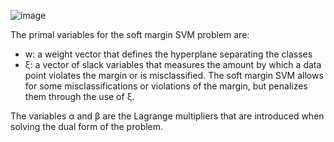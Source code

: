 
![image](https://user-images.githubusercontent.com/89120960/232242032-5012624f-83e9-41a3-937c-58bbe6740cff.png)


<p>
  The primal variables for the soft margin SVM problem are:

- w: a weight vector that defines the hyperplane separating the classes
- ξ: a vector of slack variables that measures the amount by which a data point violates the margin or is misclassified. The soft margin SVM allows for some misclassifications or violations of the margin, but penalizes them through the use of ξ.
 
The variables α and β are the Lagrange multipliers that are introduced when solving the dual form of the problem.
</p>

